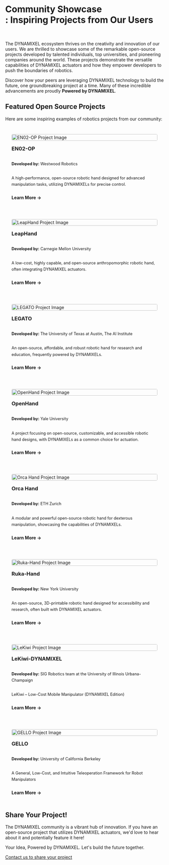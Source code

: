 # Community Showcase<br>: Inspiring Projects from Our Users
<br>
<YouTube videoId="BacI9VXGTOE" />

The DYNAMIXEL ecosystem thrives on the creativity and innovation of our users. We are thrilled to showcase some of the remarkable open-source projects developed by talented individuals, top universities, and pioneering companies around the world. These projects demonstrate the versatile capabilities of DYNAMIXEL actuators and how they empower developers to push the boundaries of robotics.

Discover how your peers are leveraging DYNAMIXEL technology to build the future, one groundbreaking project at a time. Many of these incredible advancements are proudly **Powered by DYNAMIXEL**.

## Featured Open Source Projects

Here are some inspiring examples of robotics projects from our community:

<div class="project-grid">
  <div class="project-card">
    <img src="/community_showcase/en02-op.png" alt="EN02-OP Project Image" class="project-image">
    <h3>EN02-OP</h3>
    <p><strong>Developed by:</strong> Westwood Robotics</p>
    <p>A high-performance, open-source robotic hand designed for advanced manipulation tasks, utilizing DYNAMIXELs for precise control.</p>
    <a href="https://github.com/Westwood-Robotics/EN02-OP" target="_blank" class="project-link">Learn More &rarr;</a>
  </div>
  <div class="project-card">
    <img src="/community_showcase/leaphand.png" alt="LeapHand Project Image" class="project-image">
    <h3>LeapHand</h3>
    <p><strong>Developed by:</strong> Carnegie Mellon University</p>
    <p>A low-cost, highly capable, and open-source anthropomorphic robotic hand, often integrating DYNAMIXEL actuators.</p>
    <a href="https://v1.leaphand.com/" target="_blank" class="project-link">Learn More &rarr;</a>
  </div>
  <div class="project-card">
    <img src="/community_showcase/legato.png" alt="LEGATO Project Image" class="project-image">
    <h3>LEGATO</h3>
    <p><strong>Developed by:</strong> The University of Texas at Austin, The AI Institute</p>
    <p>An open-source, affordable, and robust robotic hand for research and education, frequently powered by DYNAMIXELs.</p>
    <a href="https://ut-hcrl.github.io/LEGATO/" target="_blank" class="project-link">Learn More &rarr;</a>
  </div>
  <div class="project-card">
    <img src="/community_showcase/openhand.png" alt="OpenHand Project Image" class="project-image">
    <h3>OpenHand</h3>
    <p><strong>Developed by:</strong> Yale University</p>
    <p>A project focusing on open-source, customizable, and accessible robotic hand designs, with DYNAMIXELs as a common choice for actuation.</p>
    <a href="https://www.eng.yale.edu/grablab/openhand/" target="_blank" class="project-link">Learn More &rarr;</a>
  </div>
  <div class="project-card">
    <img src="/community_showcase/orcahand.png" alt="Orca Hand Project Image" class="project-image">
    <h3>Orca Hand</h3>
    <p><strong>Developed by:</strong> ETH Zurich</p>
    <p>A modular and powerful open-source robotic hand for dexterous manipulation, showcasing the capabilities of DYNAMIXELs.</p>
    <a href="https://www.orcahand.com/" target="_blank" class="project-link">Learn More &rarr;</a>
  </div>
  <div class="project-card">
    <img src="/community_showcase/ruka-hand.png" alt="Ruka-Hand Project Image" class="project-image">
    <h3>Ruka-Hand</h3>
    <p><strong>Developed by:</strong> New York University</p>
    <p>An open-source, 3D-printable robotic hand designed for accessibility and research, often built with DYNAMIXEL actuators.</p>
    <a href="https://ruka-hand.github.io/" target="_blank" class="project-link">Learn More &rarr;</a>
  </div>
  <div class="project-card">
    <img src="/community_showcase/LeKiwi-DYNAMIXEL.png" alt="LeKiwi Project Image" class="project-image">
    <h3>LeKiwi-DYNAMIXEL</h3>
    <p><strong>Developed by:</strong> SIG Robotics team at the University of Illinois Urbana-Champaign</p>
    <p>LeKiwi – Low-Cost Mobile Manipulator (DYNAMIXEL Edition)</p>
    <a href="https://github.com/SIGRobotics-UIUC/LeKiwi/tree/main/DynamixelLeKiwi" target="_blank" class="project-link">Learn More &rarr;</a>
  </div>
  <div class="project-card">
    <img src="/community_showcase/gello.png" alt="GELLO Project Image" class="project-image">
    <h3>GELLO</h3>
    <p><strong>Developed by:</strong> University of California Berkeley</p>
    <p>A General, Low-Cost, and Intuitive Teleoperation Framework for Robot Manipulators</p>
    <a href="https://docs.google.com/document/d/1pzV8LDIGZh6zq8z-ZyKjUZ1ISkdCQctfu_05-ZY95eg/edit?usp=sharing" target="_blank" class="project-link">Learn More &rarr;</a>
  </div>
</div>

<style>
.project-grid {
  display: grid;
  grid-template-columns: repeat(auto-fit, minmax(300px, 1fr));
  gap: 20px;
  margin-top: 20px;
}
.project-card {
  border: 1px solid var(--vp-c-divider);
  border-radius: 8px;
  padding: 20px;
  background-color: var(--vp-c-bg-soft);
  transition: box-shadow 0.3s ease;
  display: flex; /* Added for better alignment of content */
  flex-direction: column; /* Added for better alignment of content */
}
.project-card:hover {
  box-shadow: 0 4px 8px rgba(0,0,0,0.1);
}
.project-image { /* Style for the project images */
  width: 100%;
  max-height: 180px; /* Adjust as needed */
  object-fit: cover; /* Ensures the image covers the area nicely */
  border-radius: 4px; /* Optional: adds rounded corners to images */
  margin-bottom: 15px; /* Space between image and title */
}
.project-card h3 {
  margin-top: 0;
  color: var(--vp-c-brand-1);
}
.project-card p {
  font-size: 0.9em;
  line-height: 1.6;
  flex-grow: 1; /* Allows text to take available space, pushing link to bottom */
}
.project-link {
  display: inline-block;
  margin-top: 10px; /* Ensures space above the link if text is short */
  font-weight: bold;
  color: var(--vp-c-brand-1);
  text-decoration: none;
}
.project-link:hover {
  text-decoration: underline;
}
</style>

## Share Your Project!

The DYNAMIXEL community is a vibrant hub of innovation. If you have an open-source project that utilizes DYNAMIXEL actuators, we'd love to hear about it and potentially feature it here!

Your Idea, Powered by DYNAMIXEL. Let's build the future together.

[Contact us to share your project](/ai_worker/contact_ai_worker)
